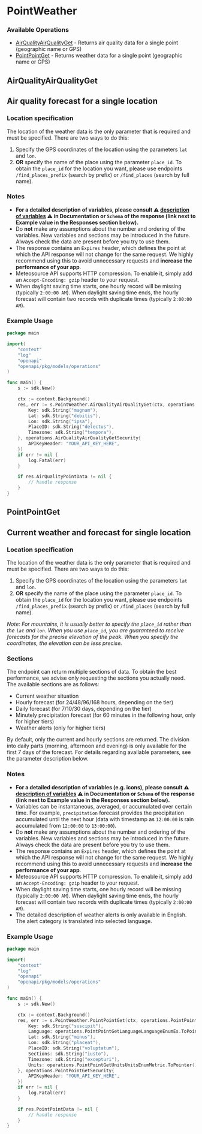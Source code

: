 # PointWeather

### Available Operations

* [AirQualityAirQualityGet](#airqualityairqualityget) - Returns air quality data for a single point (geographic name or GPS)
* [PointPointGet](#pointpointget) - Returns weather data for a single point (geographic name or GPS)

## AirQualityAirQualityGet

## Air quality forecast for a single location

### Location specification
The location of the weather data is the only parameter that is required and must be specified. There are two ways to do this:
1. Specify the GPS coordinates of the location using the parameters `lat` and `lon`.
2. **OR** specify the name of the place using the parameter `place_id`. To obtain the `place_id` for the location you want, please use endpoints `/find_places_prefix` (search by prefix) or `/find_places` (search by full name).

### Notes
* **For a detailed description of variables, please consult ⚠️ <a href="https://www.meteosource.com/documentation#description_aq" target="_blank">description of variables</a> ⚠️ in Documentation or `Schema` of the response (link next to Example value in the Responses section below).**
* Do **not** make any assumptions about the number and ordering of the variables. New variables and sections may be introduced in the future. Always check the data are present before you try to use them.
* The response contains an `Expires` header, which defines the point at which the API response will not change for the same request. We highly recommend using this to avoid unnecessary requests and **increase the performance of your app**.
* Meteosource API supports HTTP compression. To enable it, simply add an `Accept-Encoding: gzip` header to your request.
* When daylight saving time starts, one hourly record will be missing (typically `2:00:00 AM`). When daylight saving time ends, the hourly forecast will contain two records with duplicate times (typically `2:00:00 AM`).

### Example Usage

```go
package main

import(
	"context"
	"log"
	"openapi"
	"openapi/pkg/models/operations"
)

func main() {
    s := sdk.New()

    ctx := context.Background()
    res, err := s.PointWeather.AirQualityAirQualityGet(ctx, operations.AirQualityAirQualityGetRequest{
        Key: sdk.String("magnam"),
        Lat: sdk.String("debitis"),
        Lon: sdk.String("ipsa"),
        PlaceID: sdk.String("delectus"),
        Timezone: sdk.String("tempora"),
    }, operations.AirQualityAirQualityGetSecurity{
        APIKeyHeader: "YOUR_API_KEY_HERE",
    })
    if err != nil {
        log.Fatal(err)
    }

    if res.AirQualityPointData != nil {
        // handle response
    }
}
```

## PointPointGet

## Current weather and forecast for single location

### Location specification
The location of the weather data is the only parameter that is required and must be specified. There are two ways to do this:
1. Specify the GPS coordinates of the location using the parameters `lat` and `lon`.
2. **OR** specify the name of the place using the parameter `place_id`. To obtain the `place_id` for the location you want, please use endpoints `/find_places_prefix` (search by prefix) or `/find_places` (search by full name).

*Note: For mountains, it is usually better to specify the `place_id` rather than the `lat` and `lon`. When you use `place_id`, you are guaranteed to receive forecasts for the precise elevation of the peak. When you specify the coordinates, the elevation can be less precise.*

### Sections
The endpoint can return multiple sections of data. To obtain the best performance, we advise only requesting the sections you actually need. The available sections are as follows:

* Current weather situation
* Hourly forecast (for 24/48/96/168 hours, depending on the tier)
* Daily forecast (for 7/10/30 days, depending on the tier)
* Minutely precipitation forecast (for 60 minutes in the following hour, only for higher tiers)
* Weather alerts (only for higher tiers)

By default, only the current and hourly sections are returned. The division into daily parts (morning, afternoon and evening) is only available for the first 7 days of the forecast. For details regarding available parameters, see the parameter description below.

### Notes
* **For a detailed description of variables (e.g. icons), please consult ⚠️ <a href="https://www.meteosource.com/documentation#description" target="_blank">description of variables</a> ⚠️ in Documentation or `Schema` of the response (link next to Example value in the Responses section below).**
* Variables can be instantaneous, averaged, or accumulated over certain time. For example, `precipitation` forecast provides the precipitation accumulated until the next hour (data with timestamp as `12:00:00` is rain accumulated from `12:00:00` to `13:00:00`).
* Do **not** make any assumptions about the number and ordering of the variables. New variables and sections may be introduced in the future. Always check the data are present before you try to use them.
* The response contains an `Expires` header, which defines the point at which the API response will not change for the same request. We highly recommend using this to avoid unnecessary requests and **increase the performance of your app**.
* Meteosource API supports HTTP compression. To enable it, simply add an `Accept-Encoding: gzip` header to your request.
* When daylight saving time starts, one hourly record will be missing (typically `2:00:00 AM`). When daylight saving time ends, the hourly forecast will contain two records with duplicate times (typically `2:00:00 AM`).
* The detailed description of weather alerts is only available in English. The alert category is translated into selected language.

### Example Usage

```go
package main

import(
	"context"
	"log"
	"openapi"
	"openapi/pkg/models/operations"
)

func main() {
    s := sdk.New()

    ctx := context.Background()
    res, err := s.PointWeather.PointPointGet(ctx, operations.PointPointGetRequest{
        Key: sdk.String("suscipit"),
        Language: operations.PointPointGetLanguageLanguageEnumEs.ToPointer(),
        Lat: sdk.String("minus"),
        Lon: sdk.String("placeat"),
        PlaceID: sdk.String("voluptatum"),
        Sections: sdk.String("iusto"),
        Timezone: sdk.String("excepturi"),
        Units: operations.PointPointGetUnitsUnitsEnumMetric.ToPointer(),
    }, operations.PointPointGetSecurity{
        APIKeyHeader: "YOUR_API_KEY_HERE",
    })
    if err != nil {
        log.Fatal(err)
    }

    if res.PointPointData != nil {
        // handle response
    }
}
```
